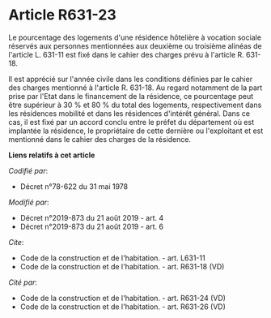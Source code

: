 # Article R631-23

Le pourcentage des logements d'une résidence hôtelière à vocation sociale réservés aux personnes mentionnées aux deuxième ou
troisième alinéas de l'article L. 631-11 est fixé dans le cahier des charges prévu à l'article R. 631-18.

Il est apprécié sur l'année civile dans les conditions définies par le cahier des charges mentionné à l'article R. 631-18. Au
regard notamment de la part prise par l'Etat dans le financement de la résidence, ce pourcentage peut être supérieur à 30 %
et 80 % du total des logements, respectivement dans les résidences mobilité et dans les résidences d'intérêt général. Dans ce
cas, il est fixé par un accord conclu entre le préfet du département où est implantée la résidence, le propriétaire de cette
dernière ou l'exploitant et est mentionné dans le cahier des charges de la résidence.

**Liens relatifs à cet article**

_Codifié par_:

  - Décret n°78-622 du 31 mai 1978

_Modifié par_:

  - Décret n°2019-873 du 21 août 2019 - art. 4
  - Décret n°2019-873 du 21 août 2019 - art. 6

_Cite_:

  - Code de la construction et de l'habitation. - art. L631-11
  - Code de la construction et de l'habitation. - art. R631-18 (VD)

_Cité par_:

  - Code de la construction et de l'habitation. - art. R631-24 (VD)
  - Code de la construction et de l'habitation. - art. R631-26 (VD)

